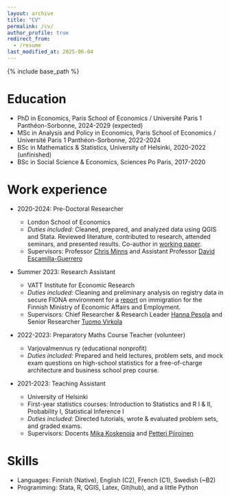 ```yaml
---
layout: archive
title: "CV"
permalink: /cv/
author_profile: true
redirect_from:
  - /resume
last_modified_at: 2025-06-04
---
```


{% include base_path %}

Education
======
* PhD in Economics, Paris School of Economics / Université Paris 1 Panthéon-Sorbonne, 2024-2029 (expected)
* MSc in Analysis and Policy in Economics, Paris School of Economics / Université Paris 1 Panthéon-Sorbonne, 2022-2024
* BSc in Mathematics & Statistics, University of Helsinki, 2020-2022 (unfinished)
* BSc in Social Science & Economics, Sciences Po Paris, 2017-2020

Work experience
======
* 2020-2024: Pre-Doctoral Researcher
  * London School of Economics
  * *Duties included:* Cleaned, prepared, and analyzed data using QGIS and Stata. Reviewed literature, contributed to research, attended seminars, and presented results. Co-author in [working paper](https://papers.ssrn.com/sol3/papers.cfm?abstract_id=4580838).
  * Supervisors: Professor [Chris Minns](https://www.lse.ac.uk/Economic-History/People/Faculty-and-teachers/Minns/Professor-Chris-Minns) and Assistant Professor [David Escamilla-Guerrero](https://www.escamilla-guerrero.com/)

* Summer 2023: Research Assistant
  * VATT Institute for Economic Research
  * *Duties included:* Cleaning and preliminary analysis on registry data in secure FIONA environment for a [report](https://julkaisut.valtioneuvosto.fi/handle/10024/165475) on immigration for the Finnish Ministry of Economic Affairs and Employment.
  * Supervisors: Chief Researcher & Research Leader [Hanna Pesola](https://vatt.fi/en/researcher/pesola-hanna) and Senior Researcher [Tuomo Virkola](https://vatt.fi/en/researcher/virkola-tuomo)
  
* 2022-2023: Preparatory Maths Course Teacher (volunteer)
  * Varjovalmennus ry (educational nonprofit)
  * *Duties included:* Prepared and held lectures, problem sets, and mock exam questions on high-school statistics for a free-of-charge architecture and business school prep course.

* 2021-2023: Teaching Assistant
  * University of Helsinki
  * First-year statistics courses: Introduction to Statistics and R I & II, Probability I, Statistical Inference I
  * *Duties included:* Directed tutorials, wrote & evaluated problem sets, and graded exams.
  * Supervisors: Docents [Mika Koskenoja](https://researchportal.helsinki.fi/en/persons/mika-koskenoja) and [Petteri Piiroinen](https://researchportal.helsinki.fi/en/persons/petteri-piiroinen)
  
  
Skills
======
* Languages: Finnish (Native), English (C2), French (C1), Swedish (~B2)
* Programming: Stata, R, QGIS, Latex, Git(hub), and a little Python


<!-- Comment this out for now until add pubs and "talks"
Publications
======
  <ul>{% for post in site.publications reversed %}
    {% include archive-single-cv.html %}
  {% endfor %}</ul>
 
Talks
======
  <ul>{% for post in site.talks reversed %}
    {% include archive-single-talk-cv.html  %}
  {% endfor %}</ul>
-->
  

